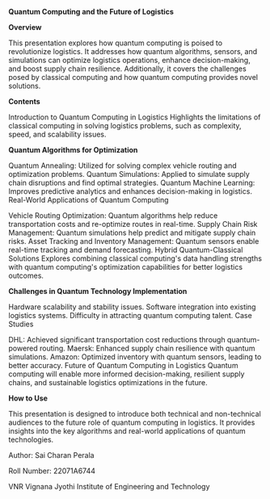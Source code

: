 **Quantum Computing and the Future of Logistics**

**Overview**

This presentation explores how quantum computing is poised to revolutionize logistics. It addresses how quantum algorithms, sensors, and simulations can optimize logistics operations, enhance decision-making, and boost supply chain resilience. Additionally, it covers the challenges posed by classical computing and how quantum computing provides novel solutions.

**Contents**

Introduction to Quantum Computing in Logistics
Highlights the limitations of classical computing in solving logistics problems, such as complexity, speed, and scalability issues.

**Quantum Algorithms for Optimization**

Quantum Annealing: Utilized for solving complex vehicle routing and optimization problems.
Quantum Simulations: Applied to simulate supply chain disruptions and find optimal strategies.
Quantum Machine Learning: Improves predictive analytics and enhances decision-making in logistics.
Real-World Applications of Quantum Computing

Vehicle Routing Optimization: Quantum algorithms help reduce transportation costs and re-optimize routes in real-time.
Supply Chain Risk Management: Quantum simulations help predict and mitigate supply chain risks.
Asset Tracking and Inventory Management: Quantum sensors enable real-time tracking and demand forecasting.
Hybrid Quantum-Classical Solutions
Explores combining classical computing's data handling strengths with quantum computing's optimization capabilities for better logistics outcomes.

**Challenges in Quantum Technology Implementation**

Hardware scalability and stability issues.
Software integration into existing logistics systems.
Difficulty in attracting quantum computing talent.
Case Studies

DHL: Achieved significant transportation cost reductions through quantum-powered routing.
Maersk: Enhanced supply chain resilience with quantum simulations.
Amazon: Optimized inventory with quantum sensors, leading to better accuracy.
Future of Quantum Computing in Logistics
Quantum computing will enable more informed decision-making, resilient supply chains, and sustainable logistics optimizations in the future.

**How to Use**

This presentation is designed to introduce both technical and non-technical audiences to the future role of quantum computing in logistics.
It provides insights into the key algorithms and real-world applications of quantum technologies.



Author:
Sai Charan Perala

Roll Number: 22071A6744

VNR Vignana Jyothi Institute of Engineering and Technology
